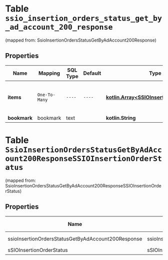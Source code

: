 
# Table `ssio_insertion_orders_status_get_by_ad_account_200_response`
(mapped from: SsioInsertionOrdersStatusGetByAdAccount200Response)

## Properties
Name | Mapping | SQL Type | Default | Type | Description | Notes
---- | ------- | -------- | ------- | ---- | ----------- | -----
**items** | `One-To-Many` | `----` | `----`  | [**kotlin.Array&lt;SSIOInsertionOrderStatus&gt;**](SSIOInsertionOrderStatus.md) | Insertion orders status by ad acount id | 
**bookmark** | bookmark | text |  | **kotlin.String** |  |  [optional]


# **Table `SsioInsertionOrdersStatusGetByAdAccount200ResponseSSIOInsertionOrderStatus`**
(mapped from: SsioInsertionOrdersStatusGetByAdAccount200ResponseSSIOInsertionOrderStatus)

## Properties
Name | Mapping | SQL Type | Default | Type | Description | Notes
---- | ------- | -------- | ------- | ---- | ----------- | -----
ssioInsertionOrdersStatusGetByAdAccount200Response | ssioInsertionOrdersStatusGetByAdAccount200Response | long | | kotlin.Long | Primary Key | *one*
sSIOInsertionOrderStatus | sSIOInsertionOrderStatus | long | | kotlin.Long | Foreign Key | *many*




